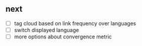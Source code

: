 ## next

- [ ] tag cloud based on link frequency over languages
- [ ] switch displayed language
- [ ] more options about convergence metric
